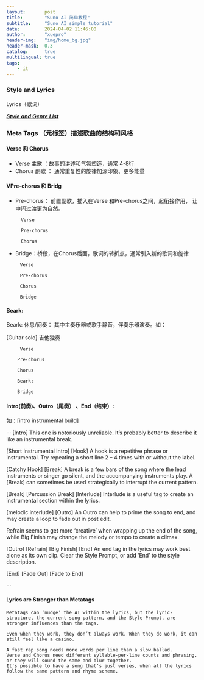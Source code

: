 ```yaml
---
layout:       post
title:        "Suno AI 简单教程"
subtitle:     "Suno AI simple tutorial"
date:         2024-04-02 11:46:00
author:       "xuepro"
header-img:   "img/home_bg.jpg"
header-mask:  0.3
catalog:      true
multilingual: true
tags:
    - it
---
```


### Style and Lyrics

Lyrics（歌词）

[***Style and Genre List***](https://www.suno.wiki/faq/style-and-lyrics/styles-and-genres/)

### Meta Tags （元标签）描述歌曲的结构和风格

####  Verse 和 Chorus 
- Verse    主歌 ：故事的讲述和气氛塑造，通常 4-8行
- Chorus   副歌 ： 通常重复性的旋律加深印象、更多能量

####  VPre-chorus 和 Bridg
 - Pre-chorus： 前置副歌，插入在Verse 和Pre-chorus之间，起衔接作用，
                    让中间过渡更为自然。
   ```    
     Verse        

     Pre-chorus 

     Chorus
   ```

- Bridge：桥段，在Chorus后面，歌词的转折点，通常引入新的歌词和旋律
```
     Verse        

     Pre-chorus 

     Chorus 

     Bridge
```

####  Beark: 
   Beark: 休息/间奏：  其中主奏乐器或歌手静音，伴奏乐器演奏。如：
   
   [Guitar solo]  吉他独奏
   
 ```     
      Verse        

     Pre-chorus 

     Chorus 

     Beark:

     Bridge
```
#### Intro(前奏)、Outro（尾奏） 、End（结束）:

  如：[intro instrumental build]

···
  [Intro]
This one is notoriously unreliable. It’s probably better to describe it like an instrumental break.

[Short Instrumental Intro]
[Hook]
A hook is a repetitive phrase or instrumental. Try repeating a short line 2 – 4 times with or without the label.

[Catchy Hook]
[Break]
A break is a few bars of the song where the lead instruments or singer go silent, and the accompanying instruments play. A [Break] can sometimes be used strategically to interrupt the current pattern.

[Break]
[Percussion Break]
[Interlude]
Interlude is a useful tag to create an instrumental section within the lyrics.

[melodic interlude]
[Outro]
An Outro can help to prime the song to end, and may create a loop to fade out in post edit.

Refrain seems to get more ‘creative’ when wrapping up the end of the song, while Big Finish may change the melody or tempo to create a climax.

[Outro]
[Refrain]
[Big Finish]
[End]
An end tag in the lyrics may work best alone as its own clip. Clear the Style Prompt, or add ‘End’ to the style description.

[End]
[Fade Out]
[Fade to End]

···

#### Lyrics are Stronger than Metatags
```
Metatags can ‘nudge’ the AI within the lyrics, but the lyric-structure, the current song pattern, and the Style Prompt, are stronger influences than the tags.

Even when they work, they don’t always work. When they do work, it can still feel like a casino.

A fast rap song needs more words per line than a slow ballad.
Verse and Chorus need different syllable-per-line counts and phrasing, or they will sound the same and blur together.
It’s possible to have a song that’s just verses, when all the lyrics follow the same pattern and rhyme scheme.
```
